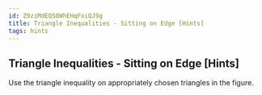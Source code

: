```yaml
---
id: Z9ziMdEQ58WhEHqFxiQJ9g
title: Triangle Inequalities - Sitting on Edge [Hints]
tags: hints
---
```


## Triangle Inequalities - Sitting on Edge [Hints]

Use the triangle inequality on appropriately chosen triangles in the figure.
